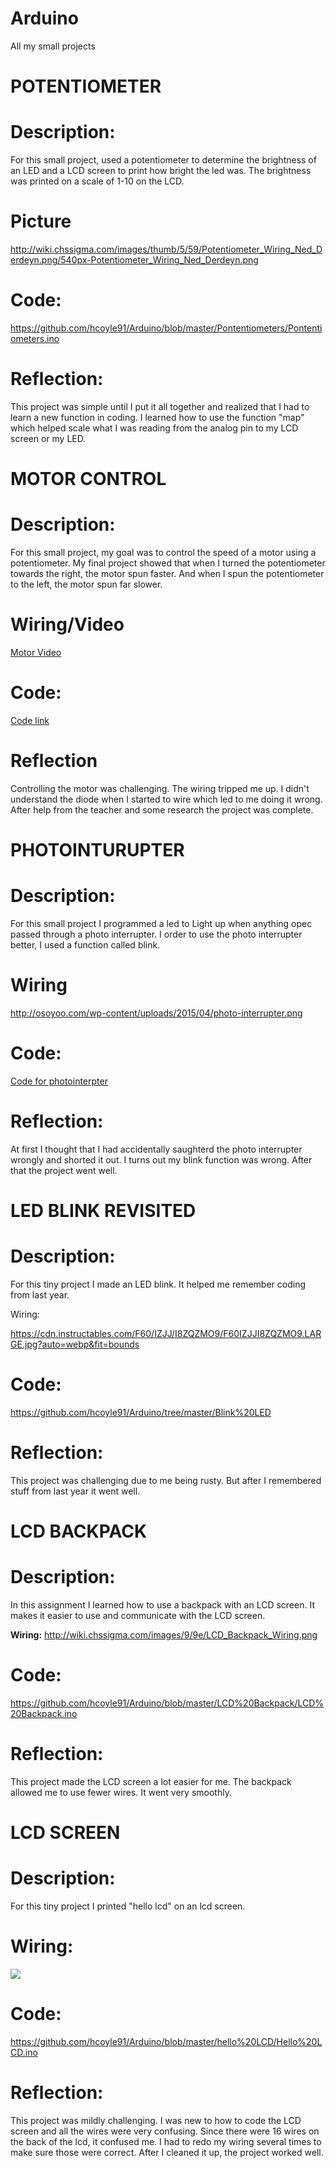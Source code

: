 # Arduino
All my small projects



# **POTENTIOMETER**

# **Description:**
For this small project, used a potentiometer to determine the brightness of an LED and a LCD screen to print how bright the led was. The brightness was printed on a scale of 1-10 on the LCD.

# **Picture**

http://wiki.chssigma.com/images/thumb/5/59/Potentiometer_Wiring_Ned_Derdeyn.png/540px-Potentiometer_Wiring_Ned_Derdeyn.png


# **Code:**
https://github.com/hcoyle91/Arduino/blob/master/Pontentiometers/Pontentiometers.ino

# **Reflection:**
This project was simple until I put it all together and realized that I had to learn a new function in coding. I learned how to use the function "map" which helped scale what I was reading from the analog pin to my LCD screen or my LED.

# **MOTOR CONTROL**

# **Description:**
For this small project, my goal was to control the speed of a motor using a potentiometer. My final project showed that when I turned the  potentiometer towards the right, the motor spun faster. And when I spun the potentiometer to the left, the motor spun far slower.

 # **Wiring/Video**

[Motor Video](https://www.youtube.com/watch?v=CYTWTmqcXOA)

# **Code:**

[Code link](https://github.com/hcoyle91/Arduino/blob/master/Motor%20Control/Motor%20Control.ino)

# **Reflection**

Controlling the motor was challenging. The wiring tripped me up. I didn't understand the diode when I started to wire which led to me doing it wrong. After help from the teacher and some research the project was complete. 



# **PHOTOINTURUPTER**

# **Description:**
For this small project I programmed a led to Light up when anything opec passed through a photo interrupter. I order to use the photo interrupter better, I  used a function called blink.

# **Wiring**
http://osoyoo.com/wp-content/uploads/2015/04/photo-interrupter.png

# **Code:**

[Code for photointerpter](https://github.com/hcoyle91/Arduino/blob/master/photointerupter/photointerupter.ino)

# **Reflection:**
 At first I thought that I had accidentally saughterd the photo interrupter wrongly and shorted it out. I turns out my blink function was wrong. After that the project went well.
 










# **LED BLINK REVISITED**
 
# **Description:**
For this tiny project I made an LED blink. It helped me remember coding from last year.


Wiring:

https://cdn.instructables.com/F60/IZJJ/I8ZQZMO9/F60IZJJI8ZQZMO9.LARGE.jpg?auto=webp&fit=bounds

# **Code:**

https://github.com/hcoyle91/Arduino/tree/master/Blink%20LED


# **Reflection:**
This project was challenging due to me being rusty. But after I remembered stuff from last year it went well.









# **LCD BACKPACK**


# **Description:**

In this assignment I learned how to use a backpack with an LCD screen. It makes it easier to use and communicate with the LCD screen.

**Wiring:**
http://wiki.chssigma.com/images/9/9e/LCD_Backpack_Wiring.png

# **Code:**

https://github.com/hcoyle91/Arduino/blob/master/LCD%20Backpack/LCD%20Backpack.ino

# **Reflection:**

This project made the LCD screen a lot easier for me. The backpack allowed me to use fewer wires. It went very smoothly.









# **LCD SCREEN**


# **Description:**

For this tiny project I printed "hello lcd" on an lcd screen.

# **Wiring:**

![](https://www.arduino.cc/en/uploads/Tutorial/LCD_Base_bb_Fritz.png)

# **Code:**

https://github.com/hcoyle91/Arduino/blob/master/hello%20LCD/Hello%20LCD.ino

# **Reflection:**

This project was mildly challenging. I was new to how to code the LCD screen and all the wires were very confusing. Since there were 16 wires on the back of the lcd, it confused me. I had to redo my wiring several times to make sure those were correct. After I cleaned it up, the project worked well.







